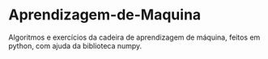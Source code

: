 # Aprendizagem-de-Maquina
Algoritmos e exercícios da cadeira de aprendizagem de máquina, feitos em python, com ajuda da biblioteca numpy.
